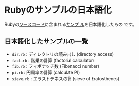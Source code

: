 Rubyのサンプルの日本語化
========================

Rubyの[ソースコード](https://github.com/ruby/ruby)に含まれる[サンプ
ル](https://github.com/ruby/ruby/tree/master/sample)を日本語化したもの
です。

日本語化したサンプルの一覧
--------------------------

- `dir.rb`   : ディレクトリの読み出し (directory access)
- `fact.rb`  : 階乗の計算 (factorial calculator)
- `fib.rb`   : フィボナッチ数 (Fibonacci number)
- `pi.rb`    : 円周率の計算 (calculate PI)
- `sieve.rb` : エラストテネスの篩 (sieve of Eratosthenes)
